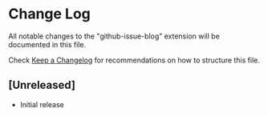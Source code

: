 # Change Log

All notable changes to the "github-issue-blog" extension will be documented in this file.

Check [Keep a Changelog](http://keepachangelog.com/) for recommendations on how to structure this file.

## [Unreleased]

- Initial release
